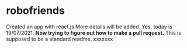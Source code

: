 # robofriends
Created an app with react.js
More details will be added. 
Yes, today is 19/07/2021. <strong>Now trying to figure out how to make a pull request.</strong>
This is supposed to be a standard readme. xxxxxxx
